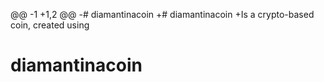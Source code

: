 @@ -1 +1,2 @@
-# diamantinacoin
+# diamantinacoin
+Is a crypto-based coin, created using 
# diamantinacoin
